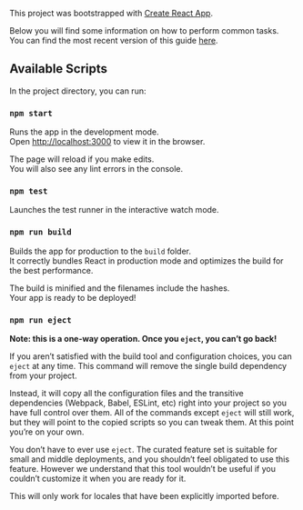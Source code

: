 <html>
<head>
<meta charset="UTF-8">
<link rel="stylesheet" href="file:/var/folders/h0/_mxt07150kq192qlgq58t2xw0000gn/T/multimarkdown_layout.css">
<link rel="stylesheet" href="file:/var/folders/h0/_mxt07150kq192qlgq58t2xw0000gn/T/multimarkdown_darcula.css">
</head>
<body class="multimarkdown-preview">
<div class="content">
<p>This project was bootstrapped with <a href="https://github.com/facebookincubator/create-react-app">Create React App</a>.</p>
<p>Below you will find some information on how to perform common tasks.<br>
You can find the most recent version of this guide <a href="https://github.com/facebookincubator/create-react-app/blob/master/packages/react-scripts/template/README.md">here</a>.</p>
<h2 id="available-scripts">Available Scripts</h2>
<p>In the project directory, you can run:</p>
<h3 id="npm-start"><code>npm start</code></h3>
<p>Runs the app in the development mode.<br>
Open <a href="http://localhost:3000">http://localhost:3000</a> to view it in the browser.</p>
<p>The page will reload if you make edits.<br>
You will also see any lint errors in the console.</p>
<h3 id="npm-test"><code>npm test</code></h3>
<p>Launches the test runner in the interactive watch mode.</p>
<h3 id="npm-run-build"><code>npm run build</code></h3>
<p>Builds the app for production to the <code>build</code> folder.<br>
It correctly bundles React in production mode and optimizes the build for the best performance.</p>
<p>The build is minified and the filenames include the hashes.<br>
Your app is ready to be deployed!</p>
<h3 id="npm-run-eject"><code>npm run eject</code></h3>
<p><strong>Note: this is a one-way operation. Once you <code>eject</code>, you can’t go back!</strong></p>
<p>If you aren’t satisfied with the build tool and configuration choices, you can <code>eject</code> at any time. This command will remove the single build dependency from your project.</p>
<p>Instead, it will copy all the configuration files and the transitive dependencies (Webpack, Babel, ESLint, etc) right into your project so you have full control over them. All of the commands except <code>eject</code> will still work, but they will point to the copied scripts so you can tweak them. At this point you’re on your own.</p>
<p>You don’t have to ever use <code>eject</code>. The curated feature set is suitable for small and middle deployments, and you shouldn’t feel obligated to use this feature. However we understand that this tool wouldn’t be useful if you couldn’t customize it when you are ready for it.</p>
<p>This will only work for locales that have been explicitly imported before.</p>
</div>
</body>
</html>
